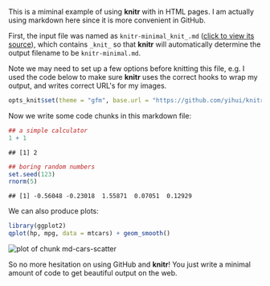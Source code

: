 
This is a miminal example of using **knitr** with in HTML pages. I am actually using markdown here since it is more convenient in GitHub.

First, the input file was named as `knitr-minimal_knit_.md` ([click to view its source](https://github.com/yihui/knitr/raw/master/inst/examples/knitr-minimal_knit_.md)), which contains `_knit_` so that **knitr** will automatically determine the output filename to be `knitr-minimal.md`. 

Note we may need to set up a few options before knitting this file, e.g. I used the code below to make sure **knitr** uses the correct hooks to wrap my output, and writes correct URL's for my images.

```r
opts_knit$set(theme = "gfm", base.url = "https://github.com/yihui/knitr/raw/master/inst/examples/")
```


Now we write some code chunks in this markdown file:

```r
## a simple calculator
1 + 1
```
```
## [1] 2
```
```r
## boring random numbers
set.seed(123)
rnorm(5)
```
```
## [1] -0.56048 -0.23018  1.55871  0.07051  0.12929
```


We can also produce plots:

```r
library(ggplot2)
qplot(hp, mpg, data = mtcars) + geom_smooth()
```
![plot of chunk md-cars-scatter](https://github.com/yihui/test/raw/master/md-cars-scatter.png)

So no more hesitation on using GitHub and **knitr**! You just write a minimal amount of code to get beautiful output on the web.
